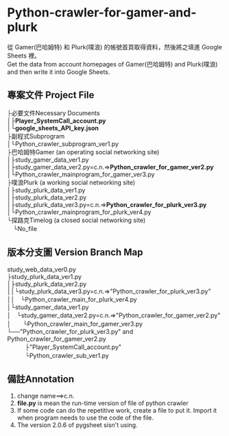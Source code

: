 # Python-crawler-for-gamer-and-plurk
 從 Gamer(巴哈姆特) 和 Plurk(噗浪) 的帳號首頁取得資料，然後將之填進 Google Sheets 裡。  
 Get the data from account homepages of Gamer(巴哈姆特) and Plurk(噗浪) and then write it into Google Sheets.   
## 專案文件 Project File   
 ├必要文件Necessary Documents   
 │├**Player_SystemCall_account.py**   
 │└**google_sheets_API_key.json**   
 ├副程式Subprogram   
 │└Python_crawler_subprogram_ver1.py   
 ├巴哈姆特Gamer (an operating social networking site)   
 │├study_gamer_data_ver1.py   
 │├study_gamer_data_ver2.py=c.n.=>**Python_crawler_for_gamer_ver2.py**   
 │└Python_crawler_mainprogram_for_gamer_ver3.py   
 ├噗浪Plurk (a working social networking site)   
 │├study_plurk_data_ver1.py   
 │├study_plurk_data_ver2.py   
 │├study_plurk_data_ver3.py=c.n.=>**Python_crawler_for_plurk_ver3.py**   
 │└Python_crawler_mainprogram_for_plurk_ver4.py   
 └探路克Timelog (a closed social networking site)   
 　└No_file   
## 版本分支圖 Version Branch Map   
 study_web_data_ver0.py   
 ├study_plurk_data_ver1.py   
 │├study_plurk_data_ver2.py   
 ││└study_plurk_data_ver3.py=c.n.=>"Python_crawler_for_plurk_ver3.py"   
 ││　└Python_crawler_main_for_plurk_ver4.py   
 │└study_gamer_data_ver1.py   
 │　└study_gamer_data_ver2.py=c.n.=>"Python_crawler_for_gamer_ver2.py"   
 │　　└Python_crawler_main_for_gamer_ver3.py   
 └──"Python_crawler_for_plurk_ver3.py" and Python_crawler_for_gamer_ver2.py   
 　　　├"Player_SystemCall_account.py"   
 　　　└Python_crawler_sub_ver1.py   
## 備註Annotation   
 1. change name==>c.n.   
 2. **file.py** is mean the run-time version of file of python crawler   
 3. If some code can do the repetitive work, create a file to put it. Import it when program needs to use the code of the file.   
 4. The version 2.0.6 of pygsheet sisn't using.   